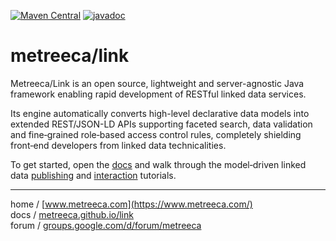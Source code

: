 
[![Maven Central](https://img.shields.io/maven-central/v/com.metreeca/metreeca-link.svg)](https://search.maven.org/artifact/com.metreeca/metreeca-link/)
[![javadoc](https://javadoc.io/badge2/com.metreeca/metreeca-link/javadoc.svg)](https://javadoc.io/doc/com.metreeca/metreeca-link)

# metreeca/link

Metreeca/Link is an open source, lightweight and server-agnostic Java framework
 enabling rapid development of RESTful linked data services.

Its engine automatically converts high-level declarative data models into extended REST/JSON-LD APIs supporting faceted search, data validation and fine‑grained role‑based access control rules, completely shielding front‑end developers from linked data technicalities.

To get started, open the [docs](https://metreeca.github.io/link/) and walk through the model‑driven linked data [publishing](https://metreeca.github.io/link/tutorials/publishing-ldp-apis) and [interaction](https://metreeca.github.io/link/tutorials/interacting-with-ldp-apis) tutorials.

---

home / [www.metreeca.com](https://www.metreeca.com/)  
docs / [metreeca.github.io/link](https://metreeca.github.io/link/)  
forum / [groups.google.com/d/forum/metreeca](https://groups.google.com/d/forum/metreeca)
    